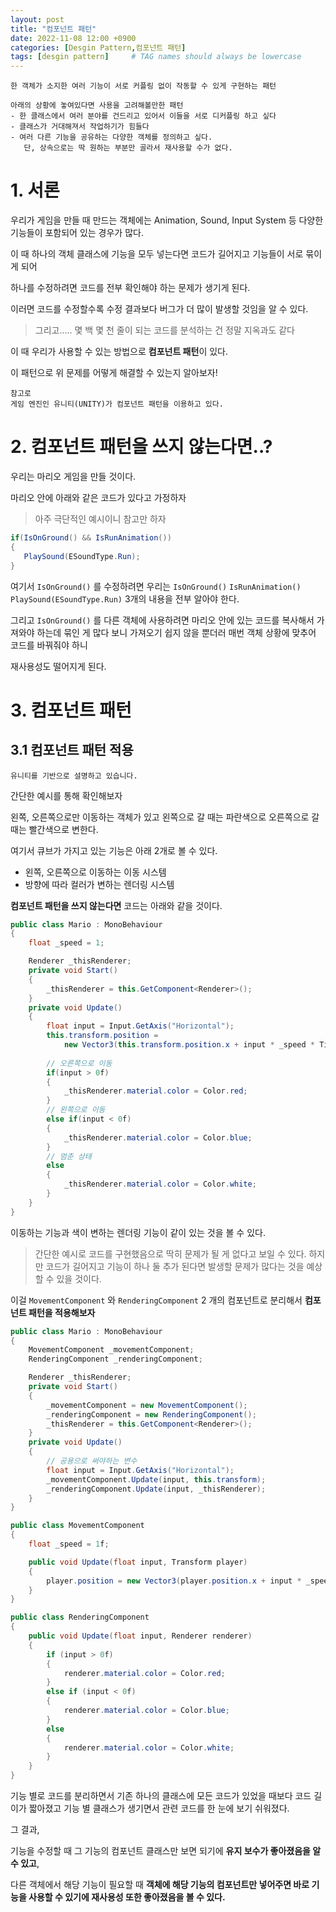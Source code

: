 ```yaml
---
layout: post
title: "컴포넌트 패턴"
date: 2022-11-08 12:00 +0900
categories: [Desgin Pattern,컴포넌트 패턴]
tags: [desgin pattern]     # TAG names should always be lowercase
---
```


```
한 객체가 소지한 여러 기능이 서로 커플링 없이 작동할 수 있게 구현하는 패턴

아래의 상황에 놓여있다면 사용을 고려해볼만한 패턴
- 한 클래스에서 여러 분야를 건드리고 있어서 이들을 서로 디커플링 하고 싶다
- 클래스가 거대해져서 작업하기가 힘들다
- 여러 다른 기능을 공유하는 다양한 객체를 정의하고 싶다. 
   단, 상속으로는 딱 원하는 부분만 골라서 재사용할 수가 없다.
```

# 1. 서론

우리가 게임을 만들 때 만드는 객체에는 Animation, Sound, Input System 등 다양한 기능들이 포함되어 있는 경우가 많다.

이 때 하나의 객체 클래스에 기능을 모두 넣는다면 코드가 길어지고 기능들이 서로 묶이게 되어

하나를 수정하려면 코드를 전부 확인해야 하는 문제가 생기게 된다.

이러면 코드를 수정할수록 수정 결과보다 버그가 더 많이 발생할 것임을 알 수 있다.

> 그리고….. 몇 백 몇 천 줄이 되는 코드를 분석하는 건 정말 지옥과도 같다
> 

이 때 우리가 사용할 수 있는 방법으로 **컴포넌트 패턴**이 있다.

이 패턴으로 위 문제를 어떻게 해결할 수 있는지 알아보자!

```
참고로
게임 엔진인 유니티(UNITY)가 컴포넌트 패턴을 이용하고 있다.
```

# 2. 컴포넌트 패턴을 쓰지 않는다면..?

우리는 마리오 게임을 만들 것이다.

마리오 안에 아래와 같은 코드가 있다고 가정하자

> 아주 극단적인 예시이니 참고만 하자
> 

```cs
if(IsOnGround() && IsRunAnimation())
{
   PlaySound(ESoundType.Run);
}
```

여기서 `IsOnGround()` 를 수정하려면 우리는 `IsOnGround()` `IsRunAnimation()` `PlaySound(ESoundType.Run)` 3개의 내용을 전부 알아야 한다.

그리고 `IsOnGround()` 를 다른 객체에 사용하려면 마리오 안에 있는 코드를 복사해서 가져와야 하는데 묶인 게 많다 보니 가져오기 쉽지 않을 뿐더러 매번 객체 상황에 맞추어 코드를 바꿔줘야 하니

재사용성도 떨어지게 된다.

# 3. 컴포넌트 패턴

## 3.1 컴포넌트 패턴 적용

```
유니티를 기반으로 설명하고 있습니다.
```

간단한 예시를 통해 확인해보자

왼쪽, 오른쪽으로만 이동하는 객체가 있고 왼쪽으로 갈 때는 파란색으로 오른쪽으로 갈 때는 빨간색으로 변한다.

여기서 큐브가 가지고 있는 기능은 아래 2개로 볼 수 있다.

- 왼쪽, 오른쪽으로 이동하는 이동 시스템
- 방향에 따라 컬러가 변하는 렌더링 시스템

**컴포넌트 패턴을 쓰지 않는다면** 코드는 아래와 같을 것이다.

```cs
public class Mario : MonoBehaviour
{
    float _speed = 1;

    Renderer _thisRenderer;
    private void Start()
    {
        _thisRenderer = this.GetComponent<Renderer>();    
    }
    private void Update()
    {
        float input = Input.GetAxis("Horizontal");
        this.transform.position = 
            new Vector3(this.transform.position.x + input * _speed * Time.deltaTime, 0);
				
        // 오른쪽으로 이동
        if(input > 0f)
        {
            _thisRenderer.material.color = Color.red;
        }
        // 왼쪽으로 이동
        else if(input < 0f)
        {
            _thisRenderer.material.color = Color.blue;
        }
        // 멈춘 상태
        else
        {
            _thisRenderer.material.color = Color.white;
        }
    }
}
```

이동하는 기능과 색이 변하는 렌더링 기능이 같이 있는 것을 볼 수 있다.

> 간단한 예시로 코드를 구현했음으로 딱히 문제가 될 게 없다고 보일 수 있다.
하지만 코드가 길어지고 기능이 하나 둘 추가 된다면 발생할 문제가 많다는 것을 예상할 수 있을 것이다.
> 

이걸 `MovementComponent` 와 `RenderingComponent` 2 개의 컴포넌트로 분리해서 
**컴포넌트 패턴을 적용해보자**

```cs
public class Mario : MonoBehaviour
{
    MovementComponent _movementComponent;
    RenderingComponent _renderingComponent;

    Renderer _thisRenderer;
    private void Start()
    {
        _movementComponent = new MovementComponent();
        _renderingComponent = new RenderingComponent();
        _thisRenderer = this.GetComponent<Renderer>();    
    }
    private void Update()
    {
        // 공용으로 써야하는 변수
        float input = Input.GetAxis("Horizontal");
        _movementComponent.Update(input, this.transform);
        _renderingComponent.Update(input, _thisRenderer);
    }
}
```

```cs
public class MovementComponent
{
    float _speed = 1f;

    public void Update(float input, Transform player)
    {
        player.position = new Vector3(player.position.x + input * _speed * Time.deltaTime, 0);
    }
}
```

```cs
public class RenderingComponent
{
    public void Update(float input, Renderer renderer)
    {
        if (input > 0f)
        {
            renderer.material.color = Color.red;
        }
        else if (input < 0f)
        {
            renderer.material.color = Color.blue;
        }
        else
        {
            renderer.material.color = Color.white;
        }
    }
}
```

기능 별로 코드를 분리하면서 기존 하나의 클래스에 모든 코드가 있었을 때보다 코드 길이가 짧아졌고 기능 별 클래스가 생기면서 관련 코드를 한 눈에 보기 쉬워졌다.

그 결과,

기능을 수정할 때 그 기능의 컴포넌트 클래스만 보면 되기에 **유지 보수가 좋아졌음을 알 수 있고**, 

다른 객체에서 해당 기능이 필요할 때 **객체에 해당 기능의 컴포넌트만 넣어주면 바로 기능을 사용할 수 있기에 재사용성 또한 좋아졌음을 볼 수 있다.**
